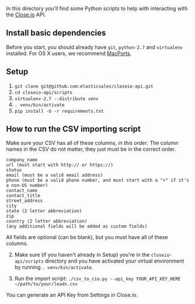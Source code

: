 In this directory you'll find some Python scripts to help with interacting with the [Close.io](http://close.io/) API.

Install basic dependencies
-----
Before you start, you should already have `git`, `python-2.7` and `virtualenv` installed. For OS X users, we recommend [MacPorts](http://www.macports.org/).

Setup
-----
1. `git clone git@github.com:elasticsales/closeio-api.git`
1. `cd closeio-api/scripts`
1. `virtualenv-2.7 --distribute venv`
1. `. venv/bin/activate`
1. `pip install -U -r requirements.txt`

How to run the CSV importing script
-----
Make sure your CSV has all of these columns, _in this order_. The column names in the CSV do not matter, they just must be in the correct order.

```
company_name
url (must start with http:// or https://)
status
email (must be a valid email address)
phone (must be a valid phone number, and must start with a "+" if it's a non-US number)
contact_name
contact_title
street_address
city
state (2 letter abbreviation)
zip
country (2 letter abbreviation)
(any additional fields will be added as custom fields)
```
All fields are optional (can be blank), but you must have all of these columns.

2. Make sure (if you haven't already in Setup) you're in the `closeio-api/scripts` directory and you have activated your virtual environment by running `. venv/bin/activate`.

3. Run the import script: `./csv_to_cio.py --api_key YOUR_API_KEY_HERE ~/path/to/your/leads.csv`

You can generate an API Key from Settings in Close.io.
